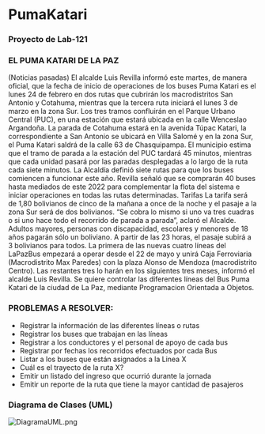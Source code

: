 # PumaKatari
### Proyecto de Lab-121

### EL PUMA KATARI DE LA PAZ
(Noticias pasadas) El alcalde Luis Revilla informó este martes, de manera oficial, que la fecha de inicio de
operaciones de los buses Puma Katari es el lunes 24 de febrero en dos rutas que cubrirán los macrodistritos
San Antonio y Cotahuma, mientras que la tercera ruta iniciará el lunes 3 de marzo en la zona Sur. Los tres
tramos confluirán en el Parque Urbano Central (PUC), en una estación que estará ubicada en la calle
Wenceslao Argandoña. La parada de Cotahuma estará en la avenida Túpac Katari, la correspondiente a San
Antonio se ubicará en Villa Salomé y en la zona Sur, el Puma Katari saldrá de la calle 63 de Chasquipampa.
El municipio estima que el tramo de parada a la estación del PUC tardará 45 minutos, mientras que cada
unidad pasará por las paradas desplegadas a lo largo de la ruta cada siete minutos. La Alcaldía definió siete 
rutas para que los buses comiencen a funcionar este año. Revilla señaló que se comprarán 40 buses hasta
mediados de este 2022 para complementar la flota del sistema e iniciar operaciones en todas las rutas
determinadas. Tarifas La tarifa será de 1,80 bolivianos de cinco de la mañana a once de la noche y el pasaje
a la zona Sur será de dos bolivianos. “Se cobra lo mismo si uno va tres cuadras o si uno hace todo el recorrido
de parada a parada”, aclaró el Alcalde. Adultos mayores, personas con discapacidad, escolares y menores
de 18 años pagarán sólo un boliviano. A partir de las 23 horas, el pasaje subirá a 3 bolivianos para todos. La
primera de las nuevas cuatro líneas del LaPazBus empezará a operar desde el 22 de mayo y unirá Caja
Ferroviaria (Macrodistrito Max Paredes) con la plaza Alonso de Mendoza (macrodistrito Centro). Las restantes
tres lo harán en los siguientes tres meses, informó el alcalde Luis Revilla.
Se quiere controlar las diferentes líneas del Bus Puma Katari de la ciudad de La Paz, mediante Programacion
Orientada a Objetos.

### PROBLEMAS A RESOLVER:
- Registrar la información de las diferentes líneas o rutas 
- Registrar los buses que trabajan en las líneas 
- Registrar a los conductores y el personal de apoyo de cada bus 
- Registrar por fechas los recorridos efectuados por cada Bus 
- Listar a los buses que están asignados a la Linea X 
- Cuál es el trayecto de la ruta X? 
- Emitir un listado del ingreso que ocurrió durante la jornada 
- Emitir un reporte de la ruta que tiene la mayor cantidad de pasajeros

### Diagrama de Clases (UML)
![DiagramaUML.png](https://github.com/Andevc/PumaKatari/blob/master/data/UML.png)
